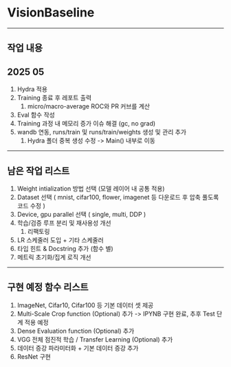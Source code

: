 # VisionBaseline

---
작업 내용
---
## 2025 05
1. Hydra 적용
2. Training 종료 후 레포트 출력
   1. micro/macro-average ROC와 PR 커브를 계산
3. Eval 함수 작성
4. Training 과정 내 메모리 증가 이슈 해결 (gc, no grad)
5. wandb 연동, runs/train 및 runs/train/weights 생성 및 관리 추가
   1. Hydra 폴더 중복 생성 수정 -> Main() 내부로 이동

---
남은 작업 리스트
---
1. Weight intialization 방법 선택 (모델 레이어 내 공통 적용)
2. Dataset 선택 ( mnist, cifar100, flower, imagenet 등 다운로드 후 압축 풀도록 코드 수정 )
3. Device, gpu parallel 선택 ( single, multi, DDP )
4. 학습/검증 루프 분리 및 재사용성 개선
   1. 리팩토링
5.  LR 스케줄러 도입 + 기타 스케줄러
6.  타입 힌트 & Docstring 추가 (함수 별)
7.  메트릭 초기화/집계 로직 개선

---
구현 예정 함수 리스트
---
1. ImageNet, Cifar10, Cifar100 등 기본 데이터 셋 제공
2. Multi-Scale Crop function (Optional) 추가 -> IPYNB 구현 완료, 추후 Test 단계 적용 예정
3. Dense Evaluation function (Optional) 추가
4. VGG 전체 점진적 학습 / Transfer Learning (Optional) 추가
5. 데이터 증강 파라미터화 + 기본 데이터 증강 추가
6. ResNet 구현